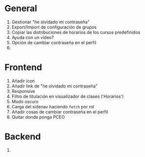 # General
1. Gestionar "he olvidado mi contraseña"
2. Export/Import de configuración de grupos
3. Copiar las distribuciones de horarios de los cursos predefinidos
4. Ayuda con un vídeo?
5. Opción de cambiar contraseña en el perfil
6. 

# Frontend
1. Añadir icon
2. Añadir link de "he olvidado mi contraseña"
3. Responsive
4. Filtro de titulación en visualizador de clases ('Horarios')
5. Modo oscuro
6. Carga del sidenav haciendo `fetch` por rol
7. Añadir cosas de cambiar contraseña en el perfil
8. Quitar donde ponga PCEO


# Backend
1. 